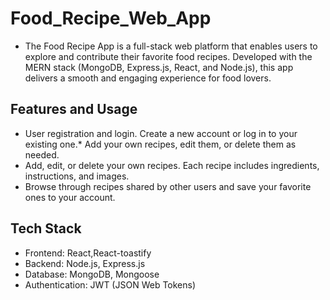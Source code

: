 # Food_Recipe_Web_App
* The Food Recipe App is a full-stack web platform that enables users to explore and contribute their favorite food recipes. Developed with the MERN stack (MongoDB, Express.js, React, and Node.js), this app delivers a smooth and engaging experience for food lovers.
## Features and Usage
* User registration and login. Create a new account or log in to your existing one.* Add your own recipes, edit them, or delete them as needed. 
* Add, edit, or delete your own recipes. Each recipe includes ingredients, instructions, and images.
* Browse through recipes shared by other users and save your favorite ones to your account.
## Tech Stack
* Frontend: React,React-toastify
* Backend: Node.js, Express.js
* Database: MongoDB, Mongoose
* Authentication: JWT (JSON Web Tokens)
